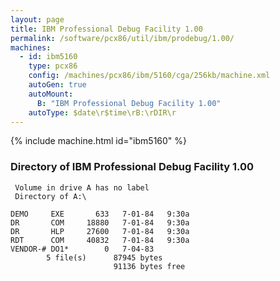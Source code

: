 ```yaml
---
layout: page
title: IBM Professional Debug Facility 1.00
permalink: /software/pcx86/util/ibm/prodebug/1.00/
machines:
  - id: ibm5160
    type: pcx86
    config: /machines/pcx86/ibm/5160/cga/256kb/machine.xml
    autoGen: true
    autoMount:
      B: "IBM Professional Debug Facility 1.00"
    autoType: $date\r$time\rB:\rDIR\r
---
```


{% include machine.html id="ibm5160" %}

### Directory of IBM Professional Debug Facility 1.00

     Volume in drive A has no label
     Directory of A:\

    DEMO     EXE       633   7-01-84   9:30a
    DR       COM     18880   7-01-84   9:30a
    DR       HLP     27600   7-01-84   9:30a
    RDT      COM     40832   7-01-84   9:30a
    VENDOR-# DO1*        0   7-04-83
            5 file(s)      87945 bytes
                           91136 bytes free
